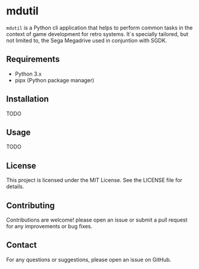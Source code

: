 # mdutil

`mdutil` is a Python cli application that helps to perform common tasks in the context of game development for retro systems. It`s specially tailored, but not limited to, the Sega Megadrive used in conjuntion
with SGDK.

## Requirements

- Python 3.x
- pipx (Python package manager)

## Installation

TODO

## Usage

TODO

## License

This project is licensed under the MIT License. See the LICENSE file for details.

## Contributing

Contributions are welcome! please open an issue or submit a pull request for any improvements or
bug fixes.

## Contact

For any questions or suggestions, please open an issue on GitHub.